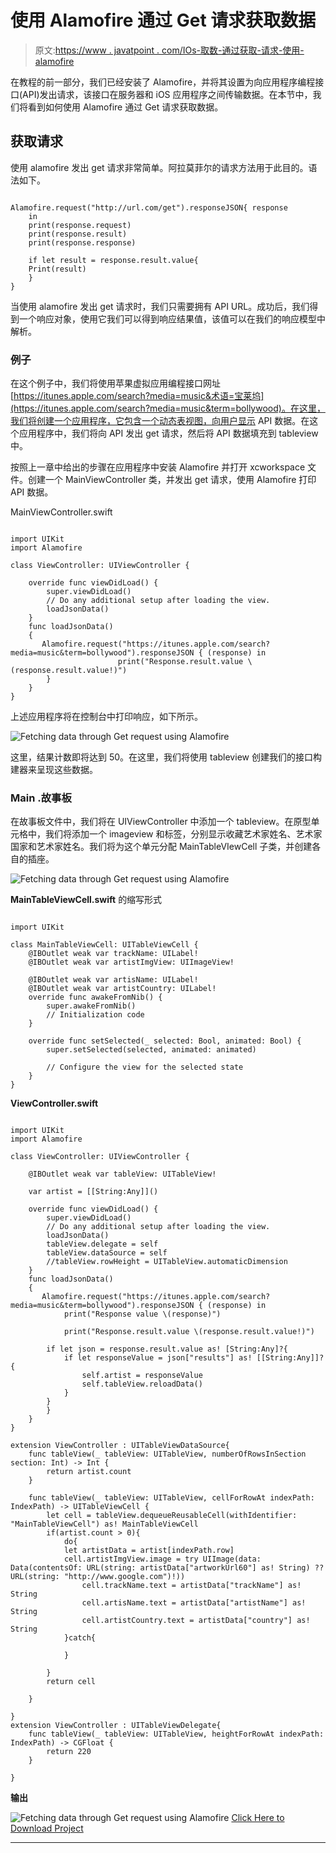 # 使用 Alamofire 通过 Get 请求获取数据

> 原文:[https://www . javatpoint . com/IOs-取数-通过获取-请求-使用-alamofire](https://www.javatpoint.com/ios-fetching-data-through-get-request-using-alamofire)

在教程的前一部分，我们已经安装了 Alamofire，并将其设置为向应用程序编程接口(API)发出请求，该接口在服务器和 iOS 应用程序之间传输数据。在本节中，我们将看到如何使用 Alamofire 通过 Get 请求获取数据。

## 获取请求

使用 alamofire 发出 get 请求非常简单。阿拉莫菲尔的请求方法用于此目的。语法如下。

```

Alamofire.request("http://url.com/get").responseJSON{ response
    in 
    print(response.request)
    print(response.result)
    print(response.response)

    if let result = response.result.value{
    Print(result)
    }
}

```

当使用 alamofire 发出 get 请求时，我们只需要拥有 API URL。成功后，我们得到一个响应对象，使用它我们可以得到响应结果值，该值可以在我们的响应模型中解析。

### 例子

在这个例子中，我们将使用苹果虚拟应用编程接口网址[https://itunes.apple.com/search?media=music&术语=宝莱坞](https://itunes.apple.com/search?media=music&term=bollywood)。在这里，我们将创建一个应用程序，它包含一个动态表视图，向用户显示 API 数据。在这个应用程序中，我们将向 API 发出 get 请求，然后将 API 数据填充到 tableview 中。

按照上一章中给出的步骤在应用程序中安装 Alamofire 并打开 xcworkspace 文件。创建一个 MainViewController 类，并发出 get 请求，使用 Alamofire 打印 API 数据。

MainViewController.swift

```

import UIKit
import Alamofire

class ViewController: UIViewController {

    override func viewDidLoad() {
        super.viewDidLoad()
        // Do any additional setup after loading the view.
        loadJsonData()
    }
    func loadJsonData()
    {
       Alamofire.request("https://itunes.apple.com/search?media=music&term=bollywood").responseJSON { (response) in
                        print("Response.result.value \(response.result.value!)")
        }
    }
}

```

上述应用程序将在控制台中打印响应，如下所示。

![Fetching data through Get request using Alamofire](../Images/d7ef2c77d71865f0fc02f6f27fcf10c1.png)

这里，结果计数即将达到 50。在这里，我们将使用 tableview 创建我们的接口构建器来呈现这些数据。

### Main .故事板

在故事板文件中，我们将在 UIViewController 中添加一个 tableview。在原型单元格中，我们将添加一个 imageview 和标签，分别显示收藏艺术家姓名、艺术家国家和艺术家姓名。我们将为这个单元分配 MainTableVIewCell 子类，并创建各自的插座。

![Fetching data through Get request using Alamofire](../Images/0e40db3de2b8e756f73ede72a0f3276d.png)

**MainTableViewCell.swift** 的缩写形式

```

import UIKit

class MainTableViewCell: UITableViewCell {
    @IBOutlet weak var trackName: UILabel!
    @IBOutlet weak var artistImgView: UIImageView!

    @IBOutlet weak var artisName: UILabel!
    @IBOutlet weak var artistCountry: UILabel!
    override func awakeFromNib() {
        super.awakeFromNib()
        // Initialization code
    }

    override func setSelected(_ selected: Bool, animated: Bool) {
        super.setSelected(selected, animated: animated)

        // Configure the view for the selected state
    }
}

```

**ViewController.swift**

```

import UIKit
import Alamofire

class ViewController: UIViewController {

    @IBOutlet weak var tableView: UITableView!

    var artist = [[String:Any]]()

    override func viewDidLoad() {
        super.viewDidLoad()
        // Do any additional setup after loading the view.
        loadJsonData()
        tableView.delegate = self
        tableView.dataSource = self
        //tableView.rowHeight = UITableView.automaticDimension
    }
    func loadJsonData()
    {
       Alamofire.request("https://itunes.apple.com/search?media=music&term=bollywood").responseJSON { (response) in
            print("Response value \(response)")

            print("Response.result.value \(response.result.value!)")

        if let json = response.result.value as! [String:Any]?{
            if let responseValue = json["results"] as! [[String:Any]]?{
                self.artist = responseValue
                self.tableView.reloadData()
            }
        }
        }
    }
}

extension ViewController : UITableViewDataSource{
    func tableView(_ tableView: UITableView, numberOfRowsInSection section: Int) -> Int {
        return artist.count
    }

    func tableView(_ tableView: UITableView, cellForRowAt indexPath: IndexPath) -> UITableViewCell {
        let cell = tableView.dequeueReusableCell(withIdentifier: "MainTableViewCell") as! MainTableViewCell
        if(artist.count > 0){
            do{
            let artistData = artist[indexPath.row]
            cell.artistImgView.image = try UIImage(data: Data(contentsOf: URL(string: artistData["artworkUrl60"] as! String) ?? URL(string: "http://www.google.com")!))
                cell.trackName.text = artistData["trackName"] as! String
                cell.artisName.text = artistData["artistName"] as! String
                cell.artistCountry.text = artistData["country"] as! String
            }catch{

            }

        }
        return cell

    }

}
extension ViewController : UITableViewDelegate{
    func tableView(_ tableView: UITableView, heightForRowAt indexPath: IndexPath) -> CGFloat {
        return 220
    }

}

```

**输出**

![Fetching data through Get request using Alamofire](../Images/d726fc354678cbbd101ac9930505049e.png)
[Click Here to Download Project](https://static.javatpoint.com/tutorial/ios/download/ArtistProject.zip)

* * *